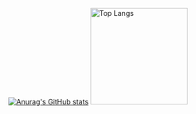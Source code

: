 [![Anurag's GitHub stats](https://github-readme-stats.vercel.app/api?username=xbmlz&theme=vue-dark)](https://github.com/anuraghazra/github-readme-stats)
<a href="https://github.com/anuraghazra/github-readme-stats">
  <img src="https://github-readme-stats.vercel.app/api/top-langs/?username=xbmlz&hide=javascript,html,css,ruby&theme=vue-dark" height="195px" title="Top Langs" alt="Top Langs"/>
</a>
